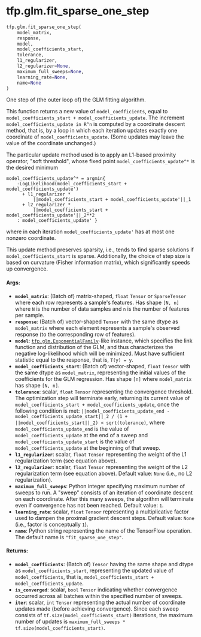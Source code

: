 <div itemscope itemtype="http://developers.google.com/ReferenceObject">
<meta itemprop="name" content="tfp.glm.fit_sparse_one_step" />
<meta itemprop="path" content="Stable" />
</div>

# tfp.glm.fit_sparse_one_step

``` python
tfp.glm.fit_sparse_one_step(
    model_matrix,
    response,
    model,
    model_coefficients_start,
    tolerance,
    l1_regularizer,
    l2_regularizer=None,
    maximum_full_sweeps=None,
    learning_rate=None,
    name=None
)
```

One step of (the outer loop of) the GLM fitting algorithm.

This function returns a new value of `model_coefficients`, equal to
`model_coefficients_start + model_coefficients_update`.  The increment
`model_coefficients_update in R^n` is computed by a coordinate descent method,
that is, by a loop in which each iteration updates exactly one coordinate of
`model_coefficients_update`.  (Some updates may leave the value of the
coordinate unchanged.)

The particular update method used is to apply an L1-based proximity operator,
"soft threshold", whose fixed point `model_coefficients_update^*` is the
desired minimum

```none
model_coefficients_update^* = argmin{
    -LogLikelihood(model_coefficients_start + model_coefficients_update')
      + l1_regularizer *
          ||model_coefficients_start + model_coefficients_update'||_1
      + l2_regularizer *
          ||model_coefficients_start + model_coefficients_update'||_2**2
    : model_coefficients_update' }
```

where in each iteration `model_coefficients_update'` has at most one nonzero
coordinate.

This update method preserves sparsity, i.e., tends to find sparse solutions if
`model_coefficients_start` is sparse.  Additionally, the choice of step size
is based on curvature (Fisher information matrix), which significantly speeds
up convergence.

#### Args:

* <b>`model_matrix`</b>: (Batch of) matrix-shaped, `float` `Tensor` or `SparseTensor`
    where each row represents a sample's features.  Has shape `[N, n]` where
    `N` is the number of data samples and `n` is the number of features per
    sample.
* <b>`response`</b>: (Batch of) vector-shaped `Tensor` with the same dtype as
    `model_matrix` where each element represents a sample's observed response
    (to the corresponding row of features).
* <b>`model`</b>: <a href="../../tfp/glm/ExponentialFamily.md"><code>tfp.glm.ExponentialFamily</code></a>-like instance, which specifies the link
    function and distribution of the GLM, and thus characterizes the negative
    log-likelihood which will be minimized. Must have sufficient statistic
    equal to the response, that is, `T(y) = y`.
* <b>`model_coefficients_start`</b>: (Batch of) vector-shaped, `float` `Tensor` with
    the same dtype as `model_matrix`, representing the initial values of the
    coefficients for the GLM regression.  Has shape `[n]` where `model_matrix`
    has shape `[N, n]`.
* <b>`tolerance`</b>: scalar, `float` `Tensor` representing the convergence threshold.
    The optimization step will terminate early, returning its current value of
    `model_coefficients_start + model_coefficients_update`, once the following
    condition is met:
    `||model_coefficients_update_end - model_coefficients_update_start||_2
       / (1 + ||model_coefficients_start||_2)
     < sqrt(tolerance)`,
    where `model_coefficients_update_end` is the value of
    `model_coefficients_update` at the end of a sweep and
    `model_coefficients_update_start` is the value of
    `model_coefficients_update` at the beginning of that sweep.
* <b>`l1_regularizer`</b>: scalar, `float` `Tensor` representing the weight of the L1
    regularization term (see equation above).
* <b>`l2_regularizer`</b>: scalar, `float` `Tensor` representing the weight of the L2
    regularization term (see equation above).
    Default value: `None` (i.e., no L2 regularization).
* <b>`maximum_full_sweeps`</b>: Python integer specifying maximum number of sweeps to
    run.  A "sweep" consists of an iteration of coordinate descent on each
    coordinate. After this many sweeps, the algorithm will terminate even if
    convergence has not been reached.
    Default value: `1`.
* <b>`learning_rate`</b>: scalar, `float` `Tensor` representing a multiplicative factor
    used to dampen the proximal gradient descent steps.
    Default value: `None` (i.e., factor is conceptually `1`).
* <b>`name`</b>: Python string representing the name of the TensorFlow operation. The
    default name is `"fit_sparse_one_step"`.


#### Returns:

* <b>`model_coefficients`</b>: (Batch of) `Tensor` having the same shape and dtype as
    `model_coefficients_start`, representing the updated value of
    `model_coefficients`, that is, `model_coefficients_start +
    model_coefficients_update`.
* <b>`is_converged`</b>: scalar, `bool` `Tensor` indicating whether convergence
    occurred across all batches within the specified number of sweeps.
* <b>`iter`</b>: scalar, `int` `Tensor` representing the actual number of coordinate
    updates made (before achieving convergence).  Since each sweep consists of
    `tf.size(model_coefficients_start)` iterations, the maximum number of
    updates is `maximum_full_sweeps * tf.size(model_coefficients_start)`.